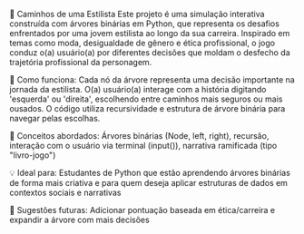 🎨 Caminhos de uma Estilista 
Este projeto é uma simulação interativa construída com árvores binárias em Python, que representa os desafios enfrentados por uma jovem estilista ao longo da sua carreira. Inspirado em temas como moda, desigualdade de gênero e ética profissional, o jogo conduz o(a) usuário(a) por diferentes decisões que moldam o desfecho da trajetória profissional da personagem.

👗 Como funciona:
Cada nó da árvore representa uma decisão importante na jornada da estilista.
O(a) usuário(a) interage com a história digitando 'esquerda' ou 'direita', escolhendo entre caminhos mais seguros ou mais ousados.
O código utiliza recursividade e estrutura de árvore binária para navegar pelas escolhas.

🧠 Conceitos abordados:
Árvores binárias (Node, left, right), recursão, interação com o usuário via terminal (input()), narrativa ramificada (tipo "livro-jogo")

💡 Ideal para:
Estudantes de Python que estão aprendendo árvores binárias de forma mais criativa e para quem deseja aplicar estruturas de dados em contextos sociais e narrativas

📌 Sugestões futuras:
Adicionar pontuação baseada em ética/carreira e expandir a árvore com mais decisões
